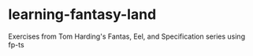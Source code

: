 # learning-fantasy-land
Exercises from Tom Harding's Fantas, Eel, and Specification series using fp-ts
